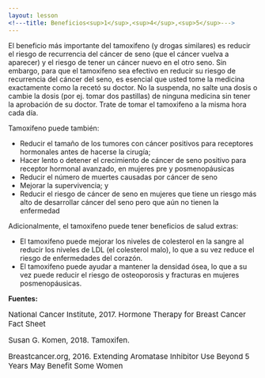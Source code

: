 ```yaml
---
layout: lesson
<!---title: Beneficios<sup>1</sup>,<sup>4</sup>,<sup>5</sup>--->
---
```


El beneficio más importante del tamoxifeno (y drogas similares) es reducir el riesgo de recurrencia del cáncer de seno (que el cáncer vuelva a aparecer) y el riesgo de tener un cáncer nuevo en el otro seno. Sin embargo, para que el tamoxifeno sea efectivo en reducir su riesgo de recurrencia del cáncer del seno, es esencial que usted tome la medicina exactamente como la recetó su doctor. No la suspenda, no salte una dosis o cambie la dosis (por ej. tomar dos pastillas) de ninguna medicina sin tener la aprobación de su doctor. Trate de tomar el tamoxifeno a la misma hora cada día. 

Tamoxifeno puede también:
* Reducir el tamaño de los tumores con cáncer positivos para receptores hormonales antes de hacerse la cirugía;
* Hacer lento o detener el crecimiento de cáncer de seno positivo para receptor hormonal avanzado, en mujeres pre y posmenopáusicas
* Reducir el número de muertes causadas por cáncer de seno
* Mejorar la supervivencia; y
* Reducir el riesgo de cáncer de seno en mujeres que tiene un riesgo más alto de desarrollar cáncer del seno pero que aún no tienen la enfermedad

Adicionalmente, el tamoxifeno puede tener beneficios de salud extras:
* El tamoxifeno puede mejorar los niveles de colesterol en la sangre al reducir los niveles de LDL (el colesterol malo), lo que a su vez reduce el riesgo de enfermedades del corazón. 
* El tamoxifeno puede ayudar a mantener la densidad ósea, lo que a su vez puede reducir el riesgo de osteoporosis y fracturas en mujeres posmenopáusicas.

**Fuentes:**

<span style="font-size:15px;">National Cancer Institute, 2017. Hormone Therapy for Breast Cancer Fact Sheet</span>

<span style="font-size:15px;">Susan G. Komen, 2018. Tamoxifen.</span>

<span style="font-size:15px;">Breastcancer.org, 2016. Extending Aromatase Inhibitor Use Beyond 5 Years May Benefit Some Women</span>


